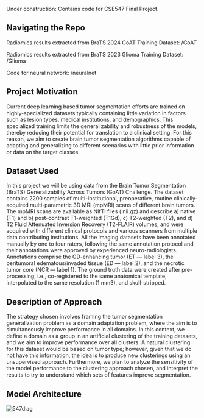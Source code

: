 Under construction: Contains code for CSE547 Final Project.

## Navigating the Repo
Radiomics results extracted from BraTS 2024 GoAT Training Dataset: /GoAT

Radiomics results extracted from BraTS 2023 Glioma Training Dataset: /Glioma

Code for neural network: /neuralnet


## Project Motivation
Current deep learning based tumor segmentation efforts are trained on highly-specialized datasets typically 
containing little variation in factors such as lesion types, medical institutions, and demographics. This 
specialized training limits the generalizability and robustness of the models, thereby reducing their potential 
for translation to a clinical setting.  For this reason, we aim to create brain tumor segmentation algorithms 
capable of adapting and generalizing to different scenarios with little prior information or data on the target classes.

## Dataset Used
In this project we will be using data from the Brain Tumor Segmentation (BraTS) Generalizability Across
Tumors (GoAT) Challenge. The dataset contains 2200 samples of multi-institutional, preoperative, routine 
clinically-acquired multi-parametric 3D MRI (mpMRI) scans of different
brain tumors. The mpMRI scans are available as NIfTI files (.nii.gz) and describe a) native
(T1) and b) post-contrast T1-weighted (T1Gd), c) T2-weighted (T2), and d) T2 Fluid Attenuated 
Inversion Recovery (T2-FLAIR) volumes, and were acquired with different clinical
protocols and various scanners from multiple data contributing institutions. All the imaging
datasets have been annotated manually by one to four raters, following the same annotation
protocol and their annotations were approved by experienced neuro-radiologists. Annotations
comprise the GD-enhancing tumor (ET — label 3), the peritumoral edematous/invaded
tissue (ED — label 2), and the necrotic tumor core (NCR — label 1).
The ground truth data were created after pre-processing, i.e., co-registered to the same
anatomical template, interpolated to the same resolution (1 mm3), and skull-stripped.

## Description of Approach
The strategy chosen involves framing the tumor segmentation generalization problem as a domain adaptation problem, where
the aim is to simultaneously improve performance in all domains. In this context, we 
define a domain as a group in an artificial clustering of the training datasets, and we aim to improve performance
over all clusters. A natural clustering for this dataset would be based on tumor type; however, given that we 
do not have this information, the idea is to produce new clusterings using an unsupervised approach. Furthermore, 
we plan to analyze the sensitivity of the model performance to the clustering approach chosen, and interpret the 
results to try to understand which sets of features improve segmentation.



## Model Architecture
![547diag](https://github.com/user-attachments/assets/54b4dbd6-5ffb-4af2-8b2c-dc02df7bb485)

